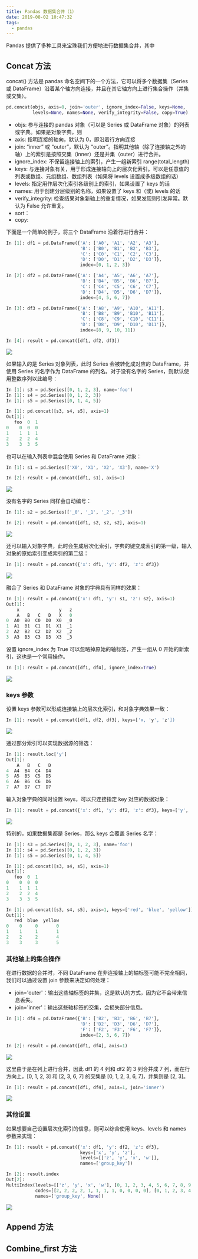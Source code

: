 ```yaml
---
title: Pandas 数据集合并（1）
date: 2019-08-02 10:47:32
tags:
  - pandas
---
```


Pandas 提供了多种工具来宝珠我们方便地进行数据集合并，其中

## Concat 方法

concat() 方法是 pandas 命名空间下的一个方法，它可以将多个数据集（Series 或 DataFrame）沿着某个轴方向连接，并且在其它轴方向上进行集合操作（并集或交集）。

```python
pd.concat(objs, axis=0, join='outer', ignore_index=False, keys=None,
          levels=None, names=None, verify_integrity=False, copy=True)
```

- objs: 参与连接的 pandas 对象（可以是 Series 或 DataFrame 对象）的列表或字典。如果是对象字典，则
- axis: 指明连接的轴向，默认为 0，即沿着行方向连接
- join: “inner” 或 “outer”，默认为 “outer”。指明其他轴（除了连接轴之外的轴）上的索引是按照交集（inner）还是并集（outer）进行合并。
- ignore_index: 不保留连接轴上的索引，产生一组新索引 range(total_length)
- keys: 与连接对象有关，用于形成连接轴向上的层次化索引。可以是任意值的列表或数组、元组数组、数组列表（如果将 levels 设置成多级数组的话）
- levels: 指定用作层次化索引各级别上的索引，如果设置了 keys 的话
- names: 用于创建分层级别的名称，如果设置了 keys 和（或) levels 的话
- verify_integrity: 检查结果对象新轴上的重复情况，如果发现则引发异常。默认为 False 允许重复。
- sort：
- copy: 

下面是一个简单的例子，将三个 DataFrame 沿着行进行合并：

```python
In [1]: df1 = pd.DataFrame({'A': ['A0', 'A1', 'A2', 'A3'],
                            'B': ['B0', 'B1', 'B2', 'B3'],
                            'C': ['C0', 'C1', 'C2', 'C3'],
                            'D': ['D0', 'D1', 'D2', 'D3']},
                            index=[0, 1, 2, 3])

In [2]: df2 = pd.DataFrame({'A': ['A4', 'A5', 'A6', 'A7'],
                            'B': ['B4', 'B5', 'B6', 'B7'],
                            'C': ['C4', 'C5', 'C6', 'C7'],
                            'D': ['D4', 'D5', 'D6', 'D7']},
                            index=[4, 5, 6, 7])

In [3]: df3 = pd.DataFrame({'A': ['A8', 'A9', 'A10', 'A11'],
                            'B': ['B8', 'B9', 'B10', 'B11'],
                            'C': ['C8', 'C9', 'C10', 'C11'],
                            'D': ['D8', 'D9', 'D10', 'D11']},
                            index=[8, 9, 10, 11])

In [4]: result = pd.concat([df1, df2, df3])
```

![](/images/merging_concat_basic.png)

如果输入的是 Series 对象列表，此时 Series 会被转化成对应的 DataFrame，并使用 Series 的名字作为 DataFrame 的列名。对于没有名字的 Series，则默认使用整数序列以此编号：

```python
In [1]: s3 = pd.Series([0, 1, 2, 3], name='foo')
In [1]: s4 = pd.Series([0, 1, 2, 3])
In [1]: s5 = pd.Series([0, 1, 4, 5])

In [1]: pd.concat([s3, s4, s5], axis=1)
Out[1]:
   foo  0  1
0    0  0  0
1    1  1  1
2    2  2  4
3    3  3  5
```

也可以在输入列表中混合使用 Series 和 DataFrame 对象：

```python
In [1]: s1 = pd.Series(['X0', 'X1', 'X2', 'X3'], name='X')

In [2]: result = pd.concat([df1, s1], axis=1)
```

![](/images/merging_concat_mixed_ndim.png)

没有名字的 Series 同样会自动编号：

```python
In [1]: s2 = pd.Series(['_0', '_1', '_2', '_3'])

In [2]: result = pd.concat([df1, s2, s2, s2], axis=1)
```

![](/images/merging_concat_unnamed_series.png)

还可以输入对象字典，此时会生成层次化索引，字典的键变成索引的第一级，输入对象的原始索引变成索引的第二级：

```python
In [1]: result = pd.concat({'x': df1, 'y': df2, 'z': df3})
```

![](/images/merging_concat_dict.png)

融合了 Series 和 DataFrame 对象的字典具有同样的效果：

```python
In [1]: result = pd.concat({'x': df1, 'y': s1, 'z': s2}, axis=1)
Out[1]:
    x               y   z
    A   B   C   D   X   0
0  A0  B0  C0  D0  X0  _0
1  A1  B1  C1  D1  X1  _1
2  A2  B2  C2  D2  X2  _2
3  A3  B3  C3  D3  X3  _3
```

设置 ignore_index 为 True 可以忽略掉原始的轴标签，产生一组从 0 开始的新索引，这也是一个常用操作。

```python
In [1]: result = pd.concat([df1, df4], ignore_index=True)
```

![](/images/merging_concat_ignore_index.png)

### keys 参数

设置 keys 参数可以形成连接轴上的层次化索引，和对象字典效果一致：

```python
In [1]: result = pd.concat([df1, df2, df3], keys=['x, 'y', 'z'])
```

![](/images/merging_concat_keys.png)

通过部分索引可以实现数据源的筛选：

```python
In [1]: result.loc['y']
Out[1]:
    A   B   C   D
4  A4  B4  C4  D4
5  A5  B5  C5  D5
6  A6  B6  C6  D6
7  A7  B7  C7  D7
```

输入对象字典的同时设置 keys，可以只连接指定 key 对应的数据对象：

```python
In [1]: result = pd.concat({'x': df1, 'y': df2, 'z': df3}, keys=['y', 'z'])
```

![](/images/merging_concat_dict_keys.png)

特别的，如果数据集都是 Series，那么 keys 会覆盖 Series 名字：

```python
In [1]: s3 = pd.Series([0, 1, 2, 3], name='foo')
In [1]: s4 = pd.Series([0, 1, 2, 3])
In [1]: s5 = pd.Series([0, 1, 4, 5])

In [1]: pd.concat([s3, s4, s5], axis=1)
Out[1]:
   foo  0  1
0    0  0  0
1    1  1  1
2    2  2  4
3    3  3  5

In [1]: pd.concat([s3, s4, s5], axis=1, keys=['red', 'blue', 'yellow'])
Out[1]:
   red  blue  yellow
0    0     0       0
1    1     1       1
2    2     2       4
3    3     3       5
```

### 其他轴上的集合操作

在进行数据的合并时，不同 DataFrame 在非连接轴上的轴标签可能不完全相同，我们可以通过设置 join 参数来决定如何处理：

- join='outer'：输出这些轴标签的并集，这是默认的方式，因为它不会带来信息丢失。
- join='inner'：输出这些轴标签的交集，会损失部分信息。

```python
In [1]: df4 = pd.DataFrame({'B': ['B2', 'B3', 'B6', 'B7'],
                            'D': ['D2', 'D3', 'D6', 'D7'],
                            'F': ['F2', 'F3', 'F6', 'F7']},
                            index=[2, 3, 6, 7])

In [2]: result = pd.concat([df1, df4], axis=1)
```

![](/images/merging_concat_axis1.png)

这里由于是在列上进行合并，因此 df1 的 4 列和 df2 的 3 列合并成 7 列，而在行方向上，[0, 1, 2, 3] 和 [2, 3, 6, 7] 的交集是 [0, 1, 2, 3, 6, 7]，并集则是 [2, 3]。

```python
In [1]: result = pd.concat([df1, df4], axis=1, join='inner')
```

![](/images/merging_concat_axis1_inner.png)

### 其他设置

如果想要自己设置层次化索引的信息，则可以综合使用 keys、levels 和 names 参数来实现：

```python
In [1]: result = pd.concat({'x': df1, 'y': df2, 'z': df3},
                            keys=['x', 'y', 'z'],
                            levels=[['z', 'y', 'x', 'w']],
                            names=['group_key'])

In [2]: result.index
Out[2]:
MultiIndex(levels=[['z', 'y', 'x', 'w'], [0, 1, 2, 3, 4, 5, 6, 7, 8, 9, 10, 11]],
           codes=[[2, 2, 2, 2, 1, 1, 1, 1, 0, 0, 0, 0], [0, 1, 2, 3, 4, 5, 6, 7, 8, 9, 10, 11]],
           names=['group_key', None])
```

![](/images/merging_concat_axis1.png)

## Append 方法

## Combine_first 方法